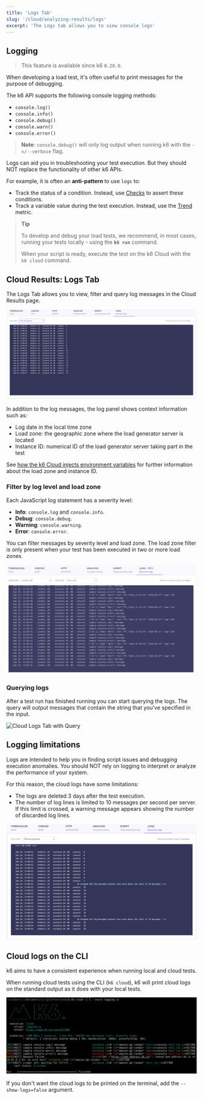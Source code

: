 ```yaml
---
title: 'Logs Tab'
slug: '/cloud/analyzing-results/logs'
excerpt: 'The Logs tab allows you to view console logs'
---
```


## Logging

> This feature is available since k6 `0.28.0`.

When developing a load test, it's often useful to print messages for the purpose of debugging.

The k6 API supports the following console logging methods:

- `console.log()`
- `console.info()`
- `console.debug()`
- `console.warn()`
- `console.error()`

> **Note**: `console.debug()` will only log output when running k6 with the `-v/--verbose` flag.

Logs can aid you in troubleshooting your test execution. But they should NOT replace the functionality of other k6 APIs.

For example, it is often an **anti-pattern** to use `logs` to:

- Track the status of a condition. Instead, use [Checks](/javascript-api/k6/check) to assert these conditions.
- Track a variable value during the test execution. Instead, use the [Trend](/javascript-api/k6-metrics/trend) metric.

> **Tip**
>
> To develop and debug your load tests, we recommend, in most cases, running your tests locally - using the **`k6 run`** command.
>
> When your script is ready, execute the test on the k6 Cloud with the `k6 cloud` command.

## Cloud Results: Logs Tab

The Logs Tab allows you to view, filter and query log messages in the Cloud Results page.

![Cloud Logs Tab](./images/11-Cloud-Logs/cloud-logs-output-messages.png)

In addition to the log messages, the log panel shows context information such as:

- Log date in the local time zone
- Load zone: the geographic zone where the load generator server is located
- Instance ID: numerical ID of the load generator server taking part in the test

See [how the k6 Cloud injects environment variables](/cloud/creating-and-running-a-test/cloud-tests-from-the-cli#environment-variables) for further information about the load zone and instance ID.

### Filter by log level and load zone

Each JavaScript log statement has a severity level:

- **Info**: `console.log` and `console.info`.
- **Debug**: `console.debug`.
- **Warning**: `console.warning`.
- **Error**: `console.error`.

You can filter messages by severity level and load zone. The load zone filter is only present when your test has been executed in two or more load zones.

![Cloud Logs Tab with Filter](./images/11-Cloud-Logs/cloud-logs-output-messages-with-filter.png)

### Querying logs

After a test run has finished running you can start querying the logs. The query will output messages that contain the string that you've specified in the input.

![Cloud Logs Tab with Query](./images/11-Cloud-Logs/cloud-logs-output-messages-with-query.png)

## Logging limitations

Logs are intended to help you in finding script issues and debugging execution anomalies. You should NOT rely on logging to interpret or analyze the performance of your system.

For this reason, the cloud logs have some limitations:

- The logs are deleted 3 days after the test execution.
- The number of log lines is limited to 10 messages per second per server. If this limit is crossed, a warning message appears showing the number of discarded log lines.

![Cloud Logs Tab Drop Message](./images/11-Cloud-Logs/cloud-logs-output-drop-messages.png)

## Cloud logs on the CLI

k6 aims to have a consistent experience when running local and cloud tests.

When running cloud tests using the CLI (`k6 cloud`), k6 will print cloud logs on the standard output as it does with your local tests.

![Cloud Logs Tab in CLI](./images/11-Cloud-Logs/cloud-logs-cli-output.png)

If you don't want the cloud logs to be printed on the terminal, add the `--show-logs=false` argument.

